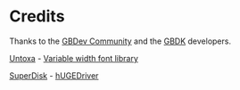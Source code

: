 # Credits
Thanks to the [GBDev Community](https://gbdev.io/) and the [GBDK](https://github.com/gbdk-2020/gbdk-2020) developers.

[Untoxa](https://github.com/untoxa) - [Variable width font library](https://github.com/untoxa/VWF)

[SuperDisk](https://github.com/SuperDisk) - [hUGEDriver](https://github.com/SuperDisk/hUGEDriver)